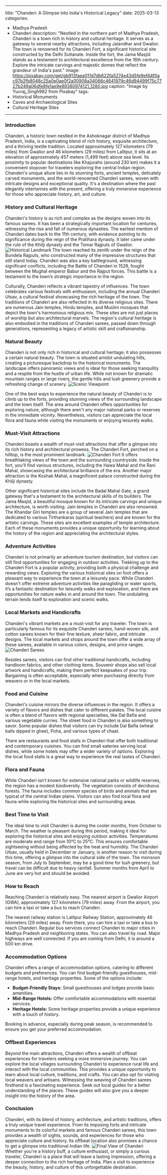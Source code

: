 
---
title: "Chanderi: A Glimpse into India's Historical Legacy"
date: 2025-03-13
categories:
  - Madhya Pradesh
  - Chanderi
description: "Nestled in the northern part of Madhya Pradesh, Chanderi is a town rich in history and cultural heritage. It serves as a gateway to several nearby attractions, including Jalandhar and Gwalior. The town is renowned for its Chanderi Fort, a significant historical site constructed by the Delhi Sultanate. Inside the fort, the Jama Masjid stands as a testament to architectural excellence from the 16th century. Explore the intricate carvings and majestic domes that reflect the grandeur of India's past."
image: https://pixabay.com/get/gb913faea011d7db622fa5274e43d5fe9ef44f0ac97b2fb8048c25a0e0ae0f2a00908a34066c4641979c46d94499f75c7727b249a06dfe8fe1ae9e89380974121_1280.jpg
caption: "Image by Yuvraj_Singh982 from Pixabay"
tags: 
  - Historical Monuments
  - Caves and Archaeological Sites
  - Cultural Heritage Sites
---


### **Introduction**

Chanderi, a historic town nestled in the Ashoknagar district of Madhya Pradesh, India, is a captivating blend of rich history, exquisite architecture, and a thriving textile tradition. Located approximately 127 kilometers (79 miles) from Gwalior and 46 kilometers (29 miles) from Lalitpur, it sits at an elevation of approximately 457 meters (1,499 feet) above sea level. Its proximity to popular destinations like Khajuraho (around 230 km) makes it a convenient stopover for travelers exploring the central Indian region. Chanderi's unique allure lies in its stunning forts, ancient temples, delicately carved monuments, and the world-renowned Chanderi sarees, woven with intricate designs and exceptional quality. It's a destination where the past elegantly intertwines with the present, offering a truly immersive experience for those who appreciate history, art, and culture.

### **History and Cultural Heritage**

Chanderi's history is as rich and complex as the designs woven into its famous sarees. It has been a strategically important location for centuries, witnessing the rise and fall of numerous dynasties. The earliest mention of Chanderi dates back to the 11th century, with evidence pointing to its significance during the reign of the Pratihara dynasty. It later came under the rule of the Khilji dynasty and the Tomar Rajputs of Gwalior. <img src="placeholder_image_tag_for_historical_landmark.jpg" alt="Historical Landmark" /> The town reached its zenith under the reign of the Bundela Rajputs, who constructed many of the impressive structures that still stand today. Chanderi was also a key battleground, witnessing significant conflicts, including the Battle of Chanderi in 1528, fought between the Mughal emperor Babur and the Rajput forces. This battle is a testament to the town’s strategic importance in the region.

Culturally, Chanderi reflects a vibrant tapestry of influences. The town celebrates various festivals with enthusiasm, including the annual Chanderi Utsav, a cultural festival showcasing the rich heritage of the town. The traditions of Chanderi are also reflected in its diverse religious sites. There are numerous Jain temples, Hindu temples, and Muslim mosques that depict the town's harmonious religious mix. These sites are not just places of worship but also architectural marvels. The region's cultural heritage is also embodied in the traditions of Chanderi sarees, passed down through generations, representing a legacy of artistic skill and craftsmanship.

### **Natural Beauty**

Chanderi is not only rich in historical and cultural heritage; it also possesses a certain natural beauty. The town is situated amidst undulating hills, creating a picturesque backdrop to the historical monuments. The landscape offers panoramic views and is ideal for those seeking tranquility and a respite from the hustle of urban life. While not known for dramatic mountain ranges or large rivers, the gentle hills and lush greenery provide a refreshing change of scenery. <img src="placeholder_image_tag_for_scenic_viewpoint.jpg" alt="Scenic Viewpoint" />

One of the best ways to experience the natural beauty of Chanderi is to climb up to the forts, providing stunning views of the surrounding landscape and the town itself. The area around Chanderi offers opportunities for exploring nature, although there aren't any major national parks or reserves in the immediate vicinity. Nevertheless, visitors can appreciate the local flora and fauna while visiting the monuments or enjoying leisurely walks.

### **Must-Visit Attractions**

Chanderi boasts a wealth of must-visit attractions that offer a glimpse into its rich history and architectural prowess. The Chanderi Fort, perched on a hilltop, is the most prominent landmark. <img src="placeholder_image_tag_for_Chanderi_Fort.jpg" alt="Chanderi Fort" /> It offers breathtaking views of the town and the surrounding countryside. Inside the fort, you'll find various structures, including the Hawa Mahal and the Rani Mahal, showcasing the architectural brilliance of the era. Another major attraction is the Koshak Mahal, a magnificent palace constructed during the Khilji dynasty.

Other significant historical sites include the Badal Mahal Gate, a grand gateway that's a testament to the architectural skills of its builders. The Jama Masjid, a beautiful mosque known for its intricate carvings and unique architecture, is worth visiting. Jain temples in Chanderi are also renowned. The Khandar Giri temples are a group of several Jain temples that are dedicated to various Tirthankaras (spiritual teachers) and are known for the artistic carvings. These sites are excellent examples of temple architecture. Each of these monuments provides a unique opportunity for learning about the history of the region and appreciating the architectural styles.

### **Adventure Activities**

Chanderi is not primarily an adventure tourism destination, but visitors can still find opportunities for engaging in outdoor activities. Trekking up to the Chanderi Fort is a popular activity, providing both a physical challenge and rewarding views. Exploring the various historical sites on foot offers a pleasant way to experience the town at a leisurely pace. While Chanderi doesn't offer extreme adventure activities like paragliding or water sports, it’s a fantastic destination for leisurely walks and exploration, and there are opportunities for nature walks in and around the town. The undulating terrain lends itself to exploration and scenic walks.

### **Local Markets and Handicrafts**

Chanderi's vibrant markets are a must-visit for any traveler. The town is particularly famous for its exquisite Chanderi sarees, hand-woven silk, and cotton sarees known for their fine texture, sheer fabric, and intricate designs. The local markets and shops around the town offer a wide array of these sarees, available in various colors, designs, and price ranges. <img src="placeholder_image_tag_for_Chanderi_Sarees.jpg" alt="Chanderi Sarees" />

Besides sarees, visitors can find other traditional handicrafts, including handloom fabrics, and other clothing items. Souvenir shops also sell local artwork and handicrafts, making them perfect keepsakes of your trip. Bargaining is often acceptable, especially when purchasing directly from weavers or in the local markets.

### **Food and Cuisine**

Chanderi's cuisine mirrors the diverse influences in the region. It offers a variety of flavors and dishes that cater to different palates. The local cuisine is often a blend of flavors with regional specialties, like Dal Bafla and various vegetable curries. The street food in Chanderi is also something to savor. Some popular dishes that visitors can try include Dal Bafla (wheat balls dipped in ghee), Poha, and various types of chaat.

There are restaurants and food stalls in Chanderi that offer both traditional and contemporary cuisines. You can find small eateries serving local dishes, while some hotels may offer a wider variety of options. Exploring the local food stalls is a great way to experience the real tastes of Chanderi.

### **Flora and Fauna**

While Chanderi isn’t known for extensive national parks or wildlife reserves, the region has a modest biodiversity. The vegetation consists of deciduous forests. The fauna includes common species of birds and animals that are typical of the central Indian plains. Visitors can also find local flora and fauna while exploring the historical sites and surrounding areas.

### **Best Time to Visit**

The ideal time to visit Chanderi is during the cooler months, from October to March. The weather is pleasant during this period, making it ideal for exploring the historical sites and enjoying outdoor activities. Temperatures are moderate and range from 10°C to 25°C. This ensures comfortable sightseeing without being affected by the heat and humidity. The Chanderi Utsav, usually held in December or January, is another reason to visit during this time, offering a glimpse into the cultural side of the town. The monsoon season, from July to September, may be a good time for lush greenery, but travel can be difficult due to heavy rainfall. Summer months from April to June are very hot and should be avoided.

### **How to Reach**

Reaching Chanderi is relatively easy. The nearest airport is Gwalior Airport (GWA), approximately 127 kilometers (79 miles) away. From the airport, you can hire a taxi or take a bus to reach Chanderi.

The nearest railway station is Lalitpur Railway Station, approximately 46 kilometers (29 miles) away. From there, you can hire a taxi or take a bus to reach Chanderi. Regular bus services connect Chanderi to major cities in Madhya Pradesh and neighboring states. You can also travel by road. Major highways are well connected. If you are coming from Delhi, it is around a 500 km drive.

### **Accommodation Options**

Chanderi offers a range of accommodation options, catering to different budgets and preferences. You can find budget-friendly guesthouses, mid-range hotels, and heritage properties. Some of the options include:

*   **Budget-Friendly Stays:** Small guesthouses and lodges provide basic amenities.
*   **Mid-Range Hotels:** Offer comfortable accommodations with essential services.
*   **Heritage Hotels:** Some heritage properties provide a unique experience with a touch of history.

Booking in advance, especially during peak season, is recommended to ensure you get your preferred accommodation.

### **Offbeat Experiences**

Beyond the main attractions, Chanderi offers a wealth of offbeat experiences for travelers seeking a more immersive journey. You can explore the local villages surrounding Chanderi to experience rural life and interact with the local communities. This provides a unique opportunity to learn about local culture, traditions, and crafts. You can also opt for visiting local weavers and artisans. Witnessing the weaving of Chanderi sarees firsthand is a fascinating experience. Seek out local guides for a better understanding of the places. These guides will also give you a deeper insight into the history of the area.

### **Conclusion**

Chanderi, with its blend of history, architecture, and artistic traditions, offers a truly unique travel experience. From its imposing forts and intricate monuments to its colorful markets and famous Chanderi sarees, this town provides a wealth of sights, sounds, and experiences for those who appreciate culture and history. Its offbeat location also promises a chance to get a glimpse into traditional Indian life. <img src="placeholder_image_tag_for_final_view_of_Chanderi.jpg" alt="Final View of Chanderi" /> Whether you're a history buff, a culture enthusiast, or simply a curious traveler, Chanderi is a place that will leave a lasting impression, offering a deeper connection to the rich heritage of India. Plan a visit to experience the beauty, history, and culture of this unforgettable destination.


